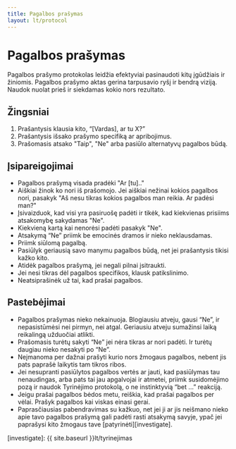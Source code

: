 ```yaml
---
title: Pagalbos prašymas
layout: lt/protocol
---
```

# Pagalbos prašymas

Pagalbos prašymo protokolas leidžia efektyviai pasinaudoti kitų įgūdžiais ir žiniomis. Pagalbos prašymo aktas gerina tarpusavio ryšį ir bendrą viziją. Naudok nuolat prieš ir siekdamas kokio nors rezultato.

## Žingsniai

1. Prašantysis klausia kito, “[Vardas], ar tu X?”
2. Prašantysis išsako prašymo specifiką ar apribojimus.
3. Prašomasis atsako "Taip", "Ne" arba pasiūlo alternatyvų pagalbos būdą.

## Įsipareigojimai

* Pagalbos prašymą visada pradėki "Ar [tu].."
* Aiškiai žinok ko nori iš prašomojo. Jei aiškiai nežinai kokios pagalbos nori, pasakyk "Aš nesu tikras kokios pagalbos man reikia. Ar padėsi man?"
* Įsivaizduok, kad visi yra pasiruošę padėti ir tikėk, kad kiekvienas prisiims atsakomybę sakydamas "Ne".
* Kiekvieną kartą kai nenorėsi padėti pasakyk "Ne".
* Atsakymą “Ne” priimk be emocinės dramos ir nieko neklausdamas.
* Priimk siūlomą pagalbą.
* Pasiūlyk geriausią savo manymu pagalbos būdą, net jei prašantysis tikisi kažko kito.
* Atidėk pagalbos prašymą, jei negali pilnai įsitraukti.
* Jei nesi tikras dėl pagalbos specifikos, klausk patikslinimo.
* Neatsiprašinėk už tai, kad prašai pagalbos.

## Pastebėjimai

* Pagalbos prašymas nieko nekainuoja. Blogiausiu atveju, gausi “Ne”, ir nepasistūmėsi nei pirmyn, nei atgal. Geriausiu atveju sumažinsi laiką reikalingą užduočiai atlikti.
* Prašomasis turėtų sakyti “Ne” jei nėra tikras ar nori padėti. Ir turėtų daugiau nieko nesakyti po “Ne”.
* Neįmanoma per dažnai prašyti kurio nors žmogaus pagalbos, nebent jis pats paprašė laikytis tam tikros ribos.
* Jei nesupranti pasiūlytos pagalbos vertės ar jauti, kad pasiūlymas tau nenaudingas, arba pats tai jau apgalvojai ir atmetei, priimk susidomėjimo pozą ir naudok Tyrinėjimo protokolą, o ne instinktyvią “bet …” reakciją.
* Jeigu prašai pagalbos bėdos metu, reiškia, kad prašai pagalbos per vėlai. Prašyk pagalbos kai viskas einasi gerai.
* Paprasčiausias pabendravimas su kažkuo, net jei ji ar jis neišmano nieko apie tavo pagalbos prašymą gali padėti rasti atsakymą savyje, ypač jei paprašysi kito žmogaus tave [patyrinėti][investigate].

[investigate]: {{ site.baseurl }}lt/tyrinejimas
